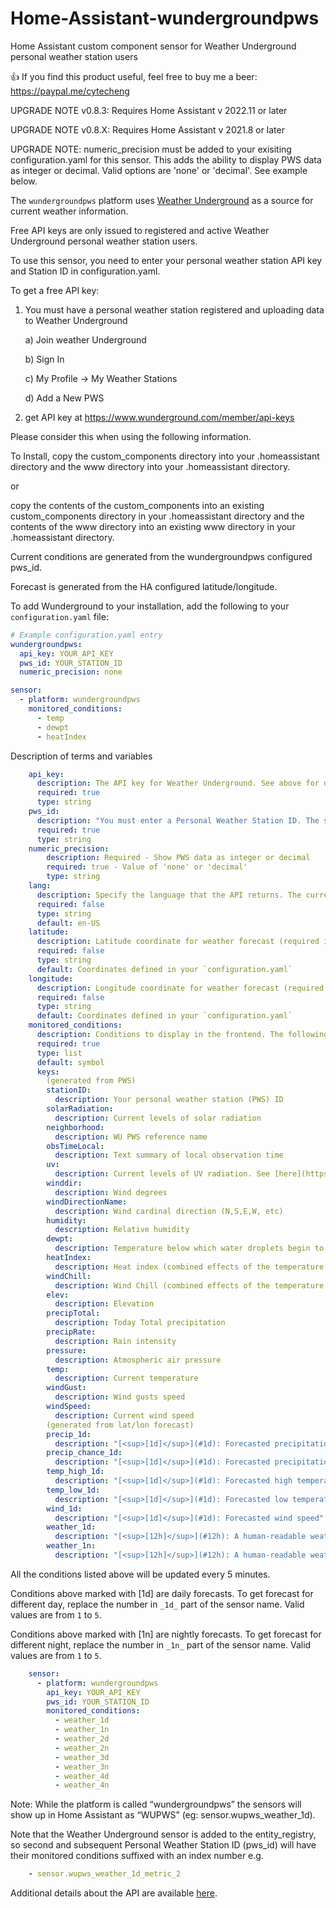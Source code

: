 # Home-Assistant-wundergroundpws
Home Assistant custom component sensor for Weather Underground personal weather station users

:+1: If you find this product useful, feel free to buy me a beer: https://paypal.me/cytecheng

UPGRADE NOTE v0.8.3: Requires Home Assistant v 2022.11 or later

UPGRADE NOTE v0.8.X: Requires Home Assistant v 2021.8 or later  

UPGRADE NOTE: numeric_precision must be added to your exisiting configuration.yaml for this sensor.
This adds the ability to display PWS data as integer or decimal. Valid options are 'none' or 'decimal'.
See example below.


The `wundergroundpws` platform uses [Weather Underground](http://www.wunderground.com) as a source for current weather information.

<p class='note warning'>
Free API keys are only issued to registered and active Weather Underground personal weather station users.

To use this sensor, you need to enter your personal weather station API key and Station ID in configuration.yaml.

To get a free API key:
1) You must have a personal weather station registered and uploading data to Weather Underground
    
    a) Join weather Underground
    
    b) Sign In
    
    c) My Profile -> My Weather Stations
    
    d) Add a New PWS
2) get API key at  https://www.wunderground.com/member/api-keys

Please consider this when using the following information.

To Install, copy the custom_components directory into your .homeassistant directory
and the www directory into your .homeassistant directory.

or

copy the contents of the custom_components into an existing custom_components directory in your .homeassistant directory
and the contents of the www directory into an existing www directory in your .homeassistant directory.

Current conditions are generated from the wundergroundpws configured pws_id.

Forecast is generated from the HA configured latitude/longitude.
</p>


To add Wunderground to your installation, add the following to your `configuration.yaml` file:

```yaml
# Example configuration.yaml entry
wundergroundpws:
  api_key: YOUR_API_KEY
  pws_id: YOUR_STATION_ID
  numeric_precision: none

sensor:
  - platform: wundergroundpws
    monitored_conditions:
      - temp
      - dewpt
      - heatIndex
```        
Description of terms and variables
```yaml
    api_key:
      description: The API key for Weather Underground. See above for details.
      required: true
      type: string
    pws_id:
      description: "You must enter a Personal Weather Station ID. The station id will be used to display current weather conditions."
      required: true
      type: string
    numeric_precision:
        description: Required - Show PWS data as integer or decimal
        required: true - Value of 'none' or 'decimal'
        type: string
    lang:
      description: Specify the language that the API returns. The current list of all Wunderground language codes is available  at https://docs.google.com/document/d/13HTLgJDpsb39deFzk_YCQ5GoGoZCO_cRYzIxbwvgJLI/edit#). If not specified, it defaults to English (en-US).
      required: false
      type: string
      default: en-US
    latitude:
      description: Latitude coordinate for weather forecast (required if **longitude** is specified).
      required: false
      type: string
      default: Coordinates defined in your `configuration.yaml`
    longitude:
      description: Longitude coordinate for weather forecast (required if **latitude** is specified).
      required: false
      type: string
      default: Coordinates defined in your `configuration.yaml`
    monitored_conditions:
      description: Conditions to display in the frontend. The following conditions can be monitored.
      required: true
      type: list
      default: symbol
      keys:
        (generated from PWS)
        stationID:
          description: Your personal weather station (PWS) ID
        solarRadiation:
          description: Current levels of solar radiation
        neighborhood:
          description: WU PWS reference name
        obsTimeLocal:
          description: Text summary of local observation time
        uv:
          description: Current levels of UV radiation. See [here](https://www.wunderground.com/resources/health/uvindex.asp) for explanation.
        winddir:
          description: Wind degrees
        windDirectionName:
          description: Wind cardinal direction (N,S,E,W, etc)
        humidity:
          description: Relative humidity                  
        dewpt:
          description: Temperature below which water droplets begin to condense and dew can form
        heatIndex:
          description: Heat index (combined effects of the temperature and humidity of the air)
        windChill:
          description: Wind Chill (combined effects of the temperature and wind)      
        elev:
          description: Elevation
        precipTotal:
          description: Today Total precipitation
        precipRate:
          description: Rain intensity
        pressure:
          description: Atmospheric air pressure
        temp:
          description: Current temperature
        windGust:
          description: Wind gusts speed
        windSpeed:
          description: Current wind speed
        (generated from lat/lon forecast)        
        precip_1d:
          description: "[<sup>[1d]</sup>](#1d): Forecasted precipitation intensity"
        precip_chance_1d:
          description: "[<sup>[1d]</sup>](#1d): Forecasted precipitation probability in %"      
        temp_high_1d:
          description: "[<sup>[1d]</sup>](#1d): Forecasted high temperature"
        temp_low_1d:
          description: "[<sup>[1d]</sup>](#1d): Forecasted low temperature"
        wind_1d:
          description: "[<sup>[1d]</sup>](#1d): Forecasted wind speed"
        weather_1d:
          description: "[<sup>[12h]</sup>](#12h): A human-readable weather forecast of Day"
        weather_1n:
          description: "[<sup>[12h]</sup>](#12h): A human-readable weather forecast of Night"      
```

All the conditions listed above will be updated every 5 minutes.

Conditions above marked with <a name="1d">[1d]</a> are daily forecasts. To get forecast for different day, replace the number
in `_1d_` part of the sensor name. Valid values are from `1` to `5`.

Conditions above marked with <a name="1n">[1n]</a> are nightly forecasts. To get forecast for different night, replace the number
in `_1n_` part of the sensor name. Valid values are from `1` to `5`.

```yaml
    sensor:
      - platform: wundergroundpws
        api_key: YOUR_API_KEY
        pws_id: YOUR_STATION_ID
        monitored_conditions:
          - weather_1d
          - weather_1n
          - weather_2d
          - weather_2n
          - weather_3d
          - weather_3n
          - weather_4d
          - weather_4n
```
<p class='note warning'>
Note: While the platform is called “wundergroundpws” the sensors will show up in Home Assistant as “WUPWS” (eg: sensor.wupws_weather_1d).
</p>

Note that the Weather Underground sensor is added to the entity_registry, so second and subsequent Personal Weather Station ID (pws_id) will have their monitored conditions suffixed with an index number e.g.

```yaml
    - sensor.wupws_weather_1d_metric_2
```
Additional details about the API are available [here](https://docs.google.com/document/d/1eKCnKXI9xnoMGRRzOL1xPCBihNV2rOet08qpE_gArAY/edit).
